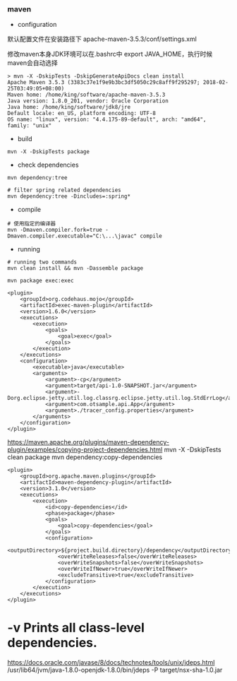 ### maven

- configuration

默认配置文件在安装路径下 apache-maven-3.5.3/conf/settings.xml

修改maven本身JDK环境可以在.bashrc中 export JAVA_HOME，执行时候maven会自动选择
```
> mvn -X -DskipTests -DskipGenerateApiDocs clean install
Apache Maven 3.5.3 (3383c37e1f9e9b3bc3df5050c29c8aff9f295297; 2018-02-25T03:49:05+08:00)
Maven home: /home/king/software/apache-maven-3.5.3
Java version: 1.8.0_201, vendor: Oracle Corporation
Java home: /home/king/software/jdk8/jre
Default locale: en_US, platform encoding: UTF-8
OS name: "linux", version: "4.4.175-89-default", arch: "amd64", family: "unix"
```

- build 
```
mvn -X -DskipTests package
```

- check dependencies
```
mvn dependency:tree

# filter spring related dependencies
mvn dependency:tree -Dincludes=:spring*
```

- compile
```
# 使用指定的编译器
mvn -Dmaven.compiler.fork=true -Dmaven.compiler.executable="C:\...\javac" compile
```

- running
```
# running two commands
mvn clean install && mvn -Dassemble package

mvn package exec:exec

<plugin>
    <groupId>org.codehaus.mojo</groupId>
    <artifactId>exec-maven-plugin</artifactId>
    <version>1.6.0</version>
    <executions>
        <execution>
            <goals>
                <goal>exec</goal>
            </goals>
        </execution>
    </executions>
    <configuration>
        <executable>java</executable>
        <arguments>
            <argument>-cp</argument>
            <argument>target/api-1.0-SNAPSHOT.jar</argument>
            <argument>-Dorg.eclipse.jetty.util.log.classrg.eclipse.jetty.util.log.StdErrLog</argument>
            <argument>com.otsample.api.App</argument>
            <argument>./tracer_config.properties</argument>
        </arguments>
    </configuration>
</plugin>
```

https://maven.apache.org/plugins/maven-dependency-plugin/examples/copying-project-dependencies.html
mvn -X -DskipTests clean package
mvn dependency:copy-dependencies
```
<plugin>
    <groupId>org.apache.maven.plugins</groupId>
    <artifactId>maven-dependency-plugin</artifactId>
    <version>3.1.0</version>
    <executions>
        <execution>
            <id>copy-dependencies</id>
            <phase>package</phase>
            <goals>
                <goal>copy-dependencies</goal>
            </goals>
            <configuration>
                <outputDirectory>${project.build.directory}/dependency</outputDirectory>
                <overWriteReleases>false</overWriteReleases>
                <overWriteSnapshots>false</overWriteSnapshots>
                <overWriteIfNewer>true</overWriteIfNewer>
                <excludeTransitive>true</excludeTransitive>
            </configuration>
        </execution>
    </executions>
</plugin>
```
# -v Prints all class-level dependencies.
https://docs.oracle.com/javase/8/docs/technotes/tools/unix/jdeps.html
/usr/lib64/jvm/java-1.8.0-openjdk-1.8.0/bin/jdeps -P target/nsx-sha-1.0.jar